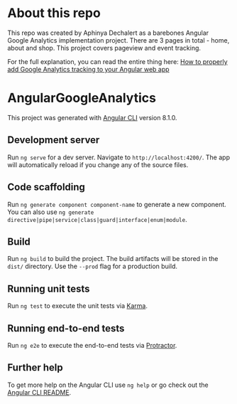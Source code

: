 # About this repo
This repo was created by Aphinya Dechalert as a barebones Angular Google Analytics implementation project. There are 3 pages in total - home, about and shop. This project covers pageview and event tracking. 

For the full explanation, you can read the entire thing here: [How to properly add Google Analytics tracking to your Angular web app](https://medium.com/@PurpleGreenLemon/how-to-properly-add-google-analytics-tracking-to-your-angular-web-app-bc7750713c9e?source=friends_link&sk=cb2360b99d9125dea862e0f910b28708)

# AngularGoogleAnalytics

This project was generated with [Angular CLI](https://github.com/angular/angular-cli) version 8.1.0.

## Development server

Run `ng serve` for a dev server. Navigate to `http://localhost:4200/`. The app will automatically reload if you change any of the source files.

## Code scaffolding

Run `ng generate component component-name` to generate a new component. You can also use `ng generate directive|pipe|service|class|guard|interface|enum|module`.

## Build

Run `ng build` to build the project. The build artifacts will be stored in the `dist/` directory. Use the `--prod` flag for a production build.

## Running unit tests

Run `ng test` to execute the unit tests via [Karma](https://karma-runner.github.io).

## Running end-to-end tests

Run `ng e2e` to execute the end-to-end tests via [Protractor](http://www.protractortest.org/).

## Further help

To get more help on the Angular CLI use `ng help` or go check out the [Angular CLI README](https://github.com/angular/angular-cli/blob/master/README.md).
